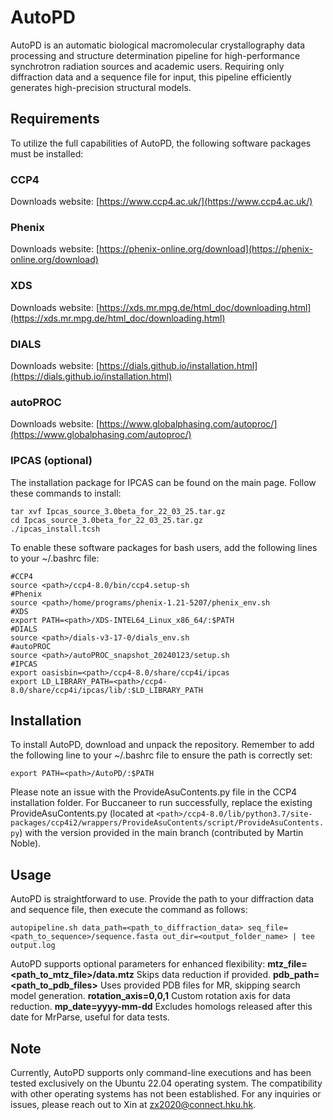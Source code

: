 # AutoPD
AutoPD is an automatic biological macromolecular crystallography data processing and structure determination pipeline for high-performance synchrotron radiation sources and academic users. Requiring only diffraction data and a sequence file for input, this pipeline efficiently generates high-precision structural models.

## Requirements
To utilize the full capabilities of AutoPD, the following software packages must be installed:
### CCP4
Downloads website: [https://www.ccp4.ac.uk/](https://www.ccp4.ac.uk/)
### Phenix
Downloads website: [https://phenix-online.org/download](https://phenix-online.org/download)
### XDS
Downloads website: [https://xds.mr.mpg.de/html_doc/downloading.html](https://xds.mr.mpg.de/html_doc/downloading.html)
### DIALS
Downloads website: [https://dials.github.io/installation.html](https://dials.github.io/installation.html)
### autoPROC
Downloads website: [https://www.globalphasing.com/autoproc/](https://www.globalphasing.com/autoproc/)
### IPCAS (optional)
The installation package for IPCAS can be found on the main page. Follow these commands to install:
```
tar xvf Ipcas_source_3.0beta_for_22_03_25.tar.gz
cd Ipcas_source_3.0beta_for_22_03_25.tar.gz
./ipcas_install.tcsh
```

To enable these software packages for bash users, add the following lines to your ~/.bashrc file:
```
#CCP4
source <path>/ccp4-8.0/bin/ccp4.setup-sh
#Phenix
source <path>/home/programs/phenix-1.21-5207/phenix_env.sh
#XDS
export PATH=<path>/XDS-INTEL64_Linux_x86_64/:$PATH
#DIALS
source <path>/dials-v3-17-0/dials_env.sh
#autoPROC
source <path>/autoPROC_snapshot_20240123/setup.sh
#IPCAS
export oasisbin=<path>/ccp4-8.0/share/ccp4i/ipcas
export LD_LIBRARY_PATH=<path>/ccp4-8.0/share/ccp4i/ipcas/lib/:$LD_LIBRARY_PATH
```

## Installation
To install AutoPD, download and unpack the repository. Remember to add the following line to your ~/.bashrc file to ensure the path is correctly set:
```
export PATH=<path>/AutoPD/:$PATH
```

Please note an issue with the ProvideAsuContents.py file in the CCP4 installation folder. For Buccaneer to run successfully, replace the existing ProvideAsuContents.py (located at `<path>/ccp4-8.0/lib/python3.7/site-packages/ccp4i2/wrappers/ProvideAsuContents/script/ProvideAsuContents.py`) with the version provided in the main branch (contributed by Martin Noble).

## Usage
AutoPD is straightforward to use. Provide the path to your diffraction data and sequence file, then execute the command as follows:
```
autopipeline.sh data_path=<path_to_diffraction_data> seq_file=<path_to_sequence>/sequence.fasta out_dir=<output_folder_name> | tee output.log
```
AutoPD supports optional parameters for enhanced flexibility:
**mtz_file=<path_to_mtz_file>/data.mtz**   Skips data reduction if provided.
**pdb_path=<path_to_pdb_files>**           Uses provided PDB files for MR, skipping search model generation.
**rotation_axis=0,0,1**                    Custom rotation axis for data reduction.
**mp_date=yyyy-mm-dd**                     Excludes homologs released after this date for MrParse, useful for data tests.

## Note
Currently, AutoPD supports only command-line executions and has been tested exclusively on the Ubuntu 22.04 operating system. The compatibility with other operating systems has not been established. For any inquiries or issues, please reach out to Xin at zx2020@connect.hku.hk.
